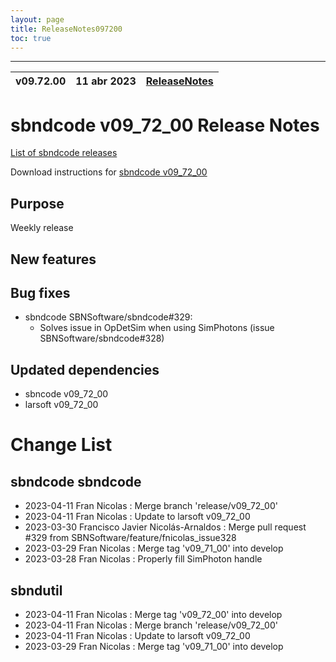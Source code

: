 ```yaml
---
layout: page
title: ReleaseNotes097200
toc: true
---
```


-----------------------------------------------------------------------------
| v09.72.00 | 11 abr 2023 | [ReleaseNotes](ReleaseNotes097200.html) |
| --- | --- | --- |



sbndcode v09_72_00 Release Notes
=======================================================================================

[List of sbndcode releases](List_of_SBND_code_releases.html)

Download instructions for [sbndcode v09_72_00](http://scisoft.fnal.gov/scisoft/bundles/sbnd/v09_72_00/sbndcode-v09_72_00.html)

Purpose
---------------------------------------------------
Weekly release

New features
---------------------------------------------------

Bug fixes
---------------------------------------------------
* sbndcode SBNSoftware/sbndcode#329:
  * Solves issue in OpDetSim when using SimPhotons (issue SBNSoftware/sbndcode#328)

Updated dependencies
---------------------------------------------------
* sbncode v09_72_00
* larsoft v09_72_00

Change List
==========================================

sbndcode sbndcode
---------------------------------------------------

* 2023-04-11  Fran Nicolas : Merge branch 'release/v09_72_00'
* 2023-04-11  Fran Nicolas : Update to larsoft v09_72_00
* 2023-03-30  Francisco Javier Nicolás-Arnaldos : Merge pull request #329 from SBNSoftware/feature/fnicolas_issue328
* 2023-03-29  Fran Nicolas : Merge tag 'v09_71_00' into develop
* 2023-03-28  Fran Nicolas : Properly fill SimPhoton handle

sbndutil
---------------------------------------------------

* 2023-04-11  Fran Nicolas : Merge tag 'v09_72_00' into develop
* 2023-04-11  Fran Nicolas : Merge branch 'release/v09_72_00'
* 2023-04-11  Fran Nicolas : Update to larsoft v09_72_00
* 2023-03-29  Fran Nicolas : Merge tag 'v09_71_00' into develop
